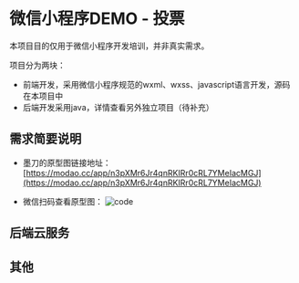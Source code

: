 # 微信小程序DEMO - 投票

本项目目的仅用于微信小程序开发培训，并非真实需求。

项目分为两块：

 - 前端开发，采用微信小程序规范的wxml、wxss、javascript语言开发，源码在本项目中
 - 后端开发采用java，详情查看另外独立项目（待补充）

## 需求简要说明

 - 墨刀的原型图链接地址： [https://modao.cc/app/n3pXMr6Jr4qnRKIRr0cRL7YMeIacMGJ](https://modao.cc/app/n3pXMr6Jr4qnRKIRr0cRL7YMeIacMGJ)

 - 微信扫码查看原型图： 
   ![code](https://github.com/wodenwang/weixin-xiaochengxu-vote/blob/master/screenshot/modao_code.png?raw=true)

## 后端云服务


## 其他
